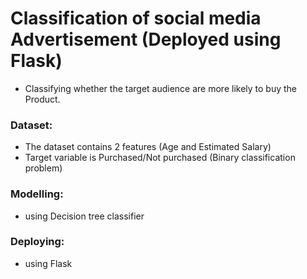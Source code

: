 # Classification of social media Advertisement (Deployed using Flask)
* Classifying whether the target audience are more likely to buy the Product.

### Dataset:
* The dataset contains 2 features (Age and Estimated Salary)
* Target variable is Purchased/Not purchased (Binary classification problem)

### Modelling:
* using Decision tree classifier

### Deploying:
* using Flask
